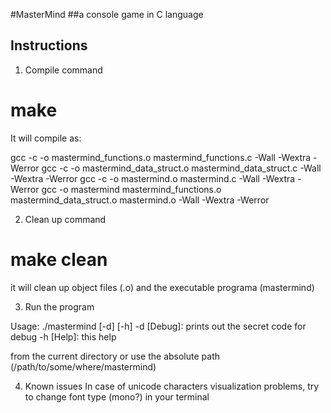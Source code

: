 #MasterMind
##a console game in C language

## Instructions

1) Compile command

# make

It will compile as:

gcc -c -o mastermind_functions.o mastermind_functions.c -Wall -Wextra -Werror
gcc -c -o mastermind_data_struct.o mastermind_data_struct.c -Wall -Wextra -Werror
gcc -c -o mastermind.o mastermind.c -Wall -Wextra -Werror
gcc -o mastermind mastermind_functions.o mastermind_data_struct.o mastermind.o -Wall -Wextra -Werror

2) Clean up command

# make clean

it will clean up object files (.o) and the executable programa (mastermind)

3) Run the program

Usage: ./mastermind [-d] [-h]
        -d [Debug]: prints out the secret code for debug
        -h [Help]: this help

from the current directory or use the absolute path (/path/to/some/where/mastermind)

4) Known issues
In case of unicode characters visualization problems, try to change font type (mono?) in your terminal
